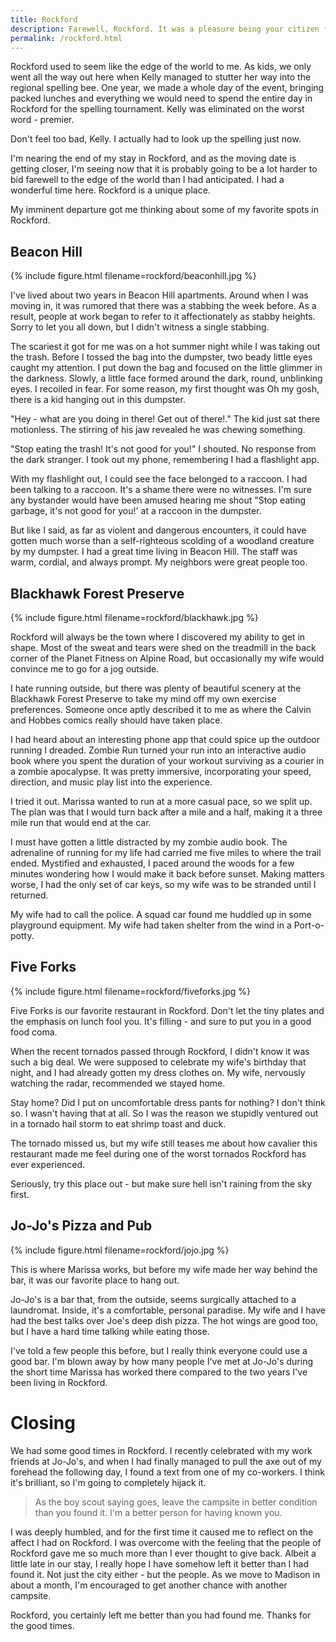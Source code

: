 ```yaml
---
title: Rockford
description: Farewell, Rockford. It was a pleasure being your citizen for two years.
permalink: /rockford.html
---
```


Rockford used to seem like the edge of the world to me. As kids, we
only went all the way out here when Kelly managed to stutter her way
into the regional spelling bee. One year, we made a whole day of the
event, bringing packed lunches and everything we would need to spend
the entire day in Rockford for the spelling tournament. Kelly was
eliminated on the worst word - premier.

Don't feel too bad, Kelly. I actually had to look up the spelling just
now.

I'm nearing the end of my stay in Rockford, and as the moving date is
getting closer, I'm seeing now that it is probably going to be a lot
harder to bid farewell to the edge of the world than I had
anticipated. I had a wonderful time here. Rockford is a unique place.

My imminent departure got me thinking about some of my favorite spots
in Rockford.

## Beacon Hill

{% include figure.html filename=rockford/beaconhill.jpg %}

I've lived about two years in Beacon Hill apartments. Around when I
was moving in, it was rumored that there was a stabbing the week
before. As a result, people at work began to refer to it
affectionately as stabby heights. Sorry to let you all down, but I
didn't witness a single stabbing.

The scariest it got for me was on a hot summer night while I was
taking out the trash. Before I tossed the bag into the dumpster, two
beady little eyes caught my attention. I put down the bag and focused
on the little glimmer in the darkness. Slowly, a little face formed
around the dark, round, unblinking eyes. I recoiled in fear. For some
reason, my first thought was Oh my gosh, there is a kid hanging out in
this dumpster.

"Hey - what are you doing in there! Get out of there!." The kid just
sat there motionless. The stirring of his jaw revealed he was chewing
something.

"Stop eating the trash! It's not good for you!" I shouted. No response
from the dark stranger. I took out my phone, remembering I had a
flashlight app.

With my flashlight out, I could see the face belonged to a raccoon. I
had been talking to a raccoon. It's a shame there were no
witnesses. I'm sure any bystander would have been amused hearing me
shout "Stop eating garbage, it's not good for you!' at a raccoon in
the dumpster.

But like I said, as far as violent and dangerous encounters, it could
have gotten much worse than a self-righteous scolding of a woodland
creature by my dumpster. I had a great time living in Beacon Hill. The
staff was warm, cordial, and always prompt. My neighbors were great
people too.

## Blackhawk Forest Preserve

{% include figure.html filename=rockford/blackhawk.jpg %}

Rockford will always be the town where I discovered my ability to get
in shape. Most of the sweat and tears were shed on the treadmill in
the back corner of the Planet Fitness on Alpine Road, but occasionally
my wife would convince me to go for a jog outside.

I hate running outside, but there was plenty of beautiful scenery at
the Blackhawk Forest Preserve to take my mind off my own exercise
preferences. Someone once aptly described it to me as where the Calvin
and Hobbes comics really should have taken place.

I had heard about an interesting phone app that could spice up the
outdoor running I dreaded. Zombie Run turned your run into an
interactive audio book where you spent the duration of your workout
surviving as a courier in a zombie apocalypse. It was pretty
immersive, incorporating your speed, direction, and music play list
into the experience.

I tried it out. Marissa wanted to run at a more casual pace, so we
split up. The plan was that I would turn back after a mile and a half,
making it a three mile run that would end at the car.

I must have gotten a little distracted by my zombie audio book. The
adrenaline of running for my life had carried me five miles to where
the trail ended. Mystified and exhausted, I paced around the woods for
a few minutes wondering how I would make it back before sunset. Making
matters worse, I had the only set of car keys, so my wife was to be
stranded until I returned.

My wife had to call the police. A squad car found me huddled up in
some playground equipment. My wife had taken shelter from the wind in
a Port-o-potty.

## Five Forks

{% include figure.html filename=rockford/fiveforks.jpg %}

Five Forks is our favorite restaurant in Rockford. Don't let the tiny
plates and the emphasis on lunch fool you. It's filling - and sure to
put you in a good food coma.

When the recent tornados passed through Rockford, I didn't know it was
such a big deal. We were supposed to celebrate my wife's birthday that
night, and I had already gotten my dress clothes on. My wife,
nervously watching the radar, recommended we stayed home.

Stay home? Did I put on uncomfortable dress pants for nothing? I don't
think so. I wasn't having that at all. So I was the reason we stupidly
ventured out in a tornado hail storm to eat shrimp toast and duck.

The tornado missed us, but my wife still teases me about how cavalier
this restaurant made me feel during one of the worst tornados Rockford
has ever experienced.

Seriously, try this place out - but make sure hell isn't raining from
the sky first.

## Jo-Jo's Pizza and Pub

{% include figure.html filename=rockford/jojo.jpg %}

This is where Marissa works, but before my wife made her way behind
the bar, it was our favorite place to hang out.

Jo-Jo's is a bar that, from the outside, seems surgically attached to
a laundromat. Inside, it's a comfortable, personal paradise. My wife
and I have had the best talks over Joe's deep dish pizza. The hot
wings are good too, but I have a hard time talking while eating those.

I've told a few people this before, but I really think everyone could
use a good bar. I'm blown away by how many people I've met at Jo-Jo's
during the short time Marissa has worked there compared to the two
years I've been living in Rockford.

# Closing

We had some good times in Rockford. I recently celebrated with my work
friends at Jo-Jo's, and when I had finally managed to pull the axe out
of my forehead the following day, I found a text from one of my
co-workers. I think it's brilliant, so I'm going to completely hijack
it.

> As the boy scout saying goes, leave the campsite in better condition
> than you found it. I'm a better person for having known you.

I was deeply humbled, and for the first time it caused me to reflect
on the affect I had on Rockford. I was overcome with the feeling that
the people of Rockford gave me so much more than I ever thought to
give back. Albeit a little late in our stay, I really hope I have
somehow left it better than I had found it. Not just the city either -
but the people. As we move to Madison in about a month, I'm encouraged
to get another chance with another campsite.

Rockford, you certainly left me better than you had found me. Thanks
for the good times.

